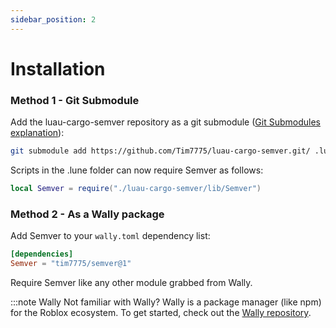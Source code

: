 ```yaml
---
sidebar_position: 2
---
```


# Installation

### Method 1 - Git Submodule
Add the luau-cargo-semver repository as a git submodule ([Git Submodules explanation](https://gist.github.com/gitaarik/8735255)):
```bash
git submodule add https://github.com/Tim7775/luau-cargo-semver.git/ .lune/luau-cargo-semver
```
Scripts in the .lune folder can now require Semver as follows:
```lua
local Semver = require("./luau-cargo-semver/lib/Semver")
```

### Method 2 - As a Wally package

Add Semver to your `wally.toml` dependency list:
```toml
[dependencies]
Semver = "tim7775/semver@1"
```

Require Semver like any other module grabbed from Wally.

:::note Wally
Not familiar with Wally? Wally is a package manager (like npm) for the Roblox ecosystem.
To get started, check out the [Wally repository](https://github.com/UpliftGames/wally).
